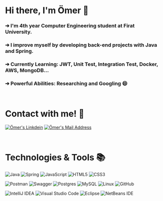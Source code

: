 # Hi there, I'm Ömer :wave:
 
### ➔ I'm 4th year Computer Engineering student at Firat University.
### ➔ I improve myself by developing back-end projects with Java and Spring.
### ➔ Currently Learning: JWT, Unit Test, Integration Test, Docker, AWS, MongoDB...
### ➔ Powerful Abilities: Researching and Googling :smile:

<br>

# Contact with me! :handshake:
<a href="https://www.linkedin.com/in/oscngl/" target="_blank" rel="nofollow"><img alt="Ömer's Linkdein" src="https://img.shields.io/badge/LinkedIn-0077B5?style=for-the-badge&logo=linkedin&logoColor=white" /></a>
<a href="mailto:oscngl@gmail.com" target="_blank" rel="nofollow"><img alt="Ömer's Mail Address" src="https://img.shields.io/badge/Gmail-D14836?style=for-the-badge&logo=gmail&logoColor=white" /></a>
  
<br>

# Technologies & Tools :books:
![Java](https://img.shields.io/badge/java-%23ED8B00.svg?style=for-the-badge&logo=java&logoColor=white)
![Spring](https://img.shields.io/badge/spring-%236DB33F.svg?style=for-the-badge&logo=spring&logoColor=white)
![JavaScript](https://img.shields.io/badge/javascript-%23323330.svg?style=for-the-badge&logo=javascript&logoColor=%23F7DF1E)
![HTML5](https://img.shields.io/badge/html5-%23E34F26.svg?style=for-the-badge&logo=html5&logoColor=white)
![CSS3](https://img.shields.io/badge/css3-%231572B6.svg?style=for-the-badge&logo=css3&logoColor=white)

![Postman](https://img.shields.io/badge/Postman-FF6C37?style=for-the-badge&logo=postman&logoColor=white)
![Swagger](https://img.shields.io/badge/-Swagger-%23Clojure?style=for-the-badge&logo=swagger&logoColor=white)
![Postgres](https://img.shields.io/badge/postgres-%23316192.svg?style=for-the-badge&logo=postgresql&logoColor=white)
![MySQL](https://img.shields.io/badge/mysql-%2300f.svg?style=for-the-badge&logo=mysql&logoColor=white)
![Linux](https://img.shields.io/badge/Linux-FCC624?style=for-the-badge&logo=linux&logoColor=black)
![GitHub](https://img.shields.io/badge/github-%23121011.svg?style=for-the-badge&logo=github&logoColor=white)

![IntelliJ IDEA](https://img.shields.io/badge/IntelliJIDEA-000000.svg?style=for-the-badge&logo=intellij-idea&logoColor=white)
![Visual Studio Code](https://img.shields.io/badge/Visual%20Studio%20Code-0078d7.svg?style=for-the-badge&logo=visual-studio-code&logoColor=white)
![Eclipse](https://img.shields.io/badge/Eclipse-FE7A16.svg?style=for-the-badge&logo=Eclipse&logoColor=white)
![NetBeans IDE](https://img.shields.io/badge/NetBeansIDE-1B6AC6.svg?style=for-the-badge&logo=apache-netbeans-ide&logoColor=white)


<!--
<p align="center"> <img src="https://github-readme-stats.vercel.app/api/top-langs/?username=oscngl"/> </p>
<p align="center"> <img src="https://github-readme-stats.vercel.app/api?username=oscngl"/> </p>
<p align="center"> <img src="https://github-readme-streak-stats.herokuapp.com/?user=oscngl"/> </p>
-->
